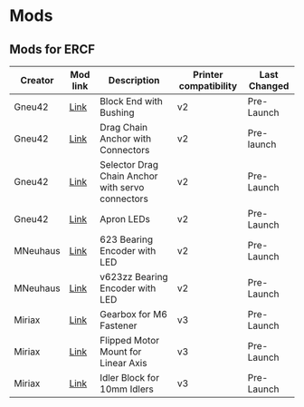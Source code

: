 # Mods

Mods for ERCF
---



| Creator | Mod link | Description | Printer compatibility | Last Changed |
| --- | --- | --- | --- | --- |
| Gneu42 | [Link](Gneu42/Block_End_with_Bushings) | Block End with Bushing | v2 | Pre-Launch |
| Gneu42 | [Link](Gneu42/Drag_Chain_Anchor_With_Microfit3) | Drag Chain Anchor with Connectors | v2 | Pre-launch |
| Gneu42 | [Link](Gneu42/Selector_Drag_chain_Anchor_with_servo_connectors) | Selector Drag Chain Anchor with servo connectors | v2 | Pre-Launch |
| Gneu42 | [Link](Gneu42/Apron_Leds) | Apron LEDs | v2 | Pre-Launch |
| MNeuhaus | [Link](Mneuhaus/623_Bearing_with_LEDs) | 623 Bearing Encoder with LED | v2 | Pre-Launch |
| MNeuhaus | [Link](Mneuhaus/v623zz_Bearing_with_LEDs) | v623zz Bearing Encoder with LED | v2 | Pre-Launch |
| Miriax | [Link](Miriax/Gearbox_for_M6) | Gearbox for M6 Fastener | v3 | Pre-Launch |
| Miriax | [Link](Miriax/Linear_Axis_Idler_Block_Flipped_Motor) | Flipped Motor Mount for Linear Axis | v3 | Pre-Launch |
| Miriax | [Link](Miriax/Linear_Axis_Idler_Block_for_10mm_Idlers) | Idler Block for 10mm Idlers | v3 | Pre-Launch |
